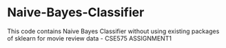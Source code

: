 # Naive-Bayes-Classifier
This code contains Naive Bayes Classifier without using existing packages of sklearn for movie review data - CSE575 ASSIGNMENT1
